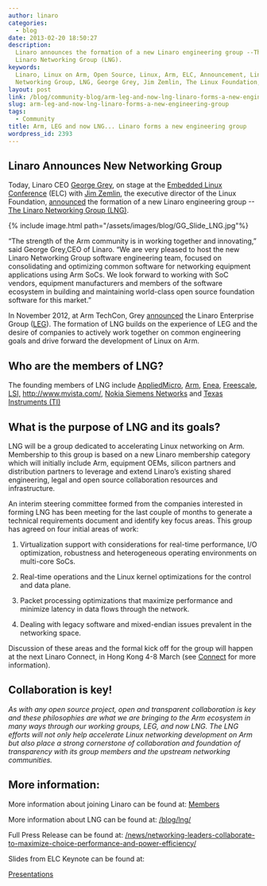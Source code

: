 ```yaml
---
author: linaro
categories:
  - blog
date: 2013-02-20 18:50:27
description:
  Linaro announces the formation of a new Linaro engineering group --The
  Linaro Networking Group (LNG).
keywords:
  Linaro, Linux on Arm, Open Source, Linux, Arm, ELC, Announcement, Linaro
  Networking Group, LNG, George Grey, Jim Zemlin, The Linux Foundation, Networking
layout: post
link: /blog/community-blog/arm-leg-and-now-lng-linaro-forms-a-new-engineering-group/
slug: arm-leg-and-now-lng-linaro-forms-a-new-engineering-group
tags:
  - Community
title: Arm, LEG and now LNG... Linaro forms a new engineering group
wordpress_id: 2393
---
```


## Linaro Announces New Networking Group

Today, Linaro CEO [George Grey](/about/team/), on stage at the [Embedded Linux Conference](https://events.linuxfoundation.org/) (ELC) with [Jim Zemlin](http://www.linuxfoundation.org/about/), the executive director of the Linux Foundation, [announced](/news/networking-leaders-collaborate-to-maximize-choice-performance-and-power-efficiency/) the formation of a new Linaro engineering group --[The Linaro Networking Group (LNG)](/blog/lng/).

{% include image.html path="/assets/images/blog/GG_Slide_LNG.jpg"%}

“The strength of the Arm community is in working together and innovating,” said George Grey,CEO of Linaro. “We are very pleased to host the new Linaro Networking Group software engineering team, focused on consolidating and optimizing common software for networking equipment applications using Arm SoCs. We look forward to working with SoC vendors, equipment manufacturers and members of the software ecosystem in building and maintaining world-class open source foundation software for this market.”

In November 2012, at Arm TechCon, Grey [announced](/news/industry-leaders-collaborate-to-accelerate-software-ecosystem-for-arm-servers-and-join-linaro/) the Linaro Enterprise Group ([LEG](/engineering/datacenter-and-cloud/)). The formation of LNG builds on the experience of LEG and the desire of companies to actively work together on common engineering goals and drive forward the development of Linux on Arm.

## Who are the members of LNG?

The founding members of LNG include [AppliedMicro](http://www.apm.com/), [Arm](http://www.arm.com/), [Enea](http://www.enea.com/), [Freescale](http://www.freescale.com/), [LSI,](http://www.lsi.com/) http://www.mvista.com/, [Nokia Siemens Networks](http://www.nokiasiemensnetworks.com/) and [Texas Instruments (TI)](http://www.ti.com/)

## What is the purpose of LNG and its goals?

LNG will be a group dedicated to accelerating Linux networking on Arm. Membership to this group is based on a new Linaro membership category which will initially include Arm, equipment OEMs, silicon partners and distribution partners to leverage and extend Linaro’s existing shared engineering, legal and open source collaboration resources and infrastructure.

An interim steering committee formed from the companies interested in forming LNG has been meeting for the last couple of months to generate a technical requirements document and identify key focus areas. This group has agreed on four initial areas of work:

1. Virtualization support with considerations for real-time performance, I/O optimization, robustness and heterogeneous operating environments on multi-core SoCs.

2. Real-time operations and the Linux kernel optimizations for the control and data plane.

3. Packet processing optimizations that maximize performance and minimize latency in data flows through the network.

4. Dealing with legacy software and mixed-endian issues prevalent in the networking space.

Discussion of these areas and the formal kick off for the group will happen at the next Linaro Connect, in Hong Kong 4-8 March (see [Connect](https://connect.linaro.org) for more information).

## Collaboration is key!

_As with any open source project, open and transparent collaboration is key and these philosophies are what we are bringing to the Arm ecosystem in many ways through our working groups, LEG, and now LNG. The LNG efforts will not only help accelerate Linux networking development on Arm but also place a strong cornerstone of collaboration and foundation of transparency with its group members and the upstream networking communities._

## More information:

More information about joining Linaro can be found at: [Members](/membership/)

More information about LNG can be found at: [/blog/lng/](/blog/lng/)

Full Press Release can be found at: [/news/networking-leaders-collaborate-to-maximize-choice-performance-and-power-efficiency/](/news/networking-leaders-collaborate-to-maximize-choice-performance-and-power-efficiency/)

Slides from ELC Keynote can be found at:

[Presentations](https://www.slideshare.net/linaroorg/presentations)
